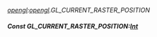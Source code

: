 _[opengl](../../modules/opengl/opengl-module.md):[opengl](../../modules/opengl/opengl-module.md).GL\_CURRENT\_RASTER\_POSITION_
##### Const GL\_CURRENT\_RASTER\_POSITION:[Int](../../modules/wonkey/wonkey-types-int.md)
